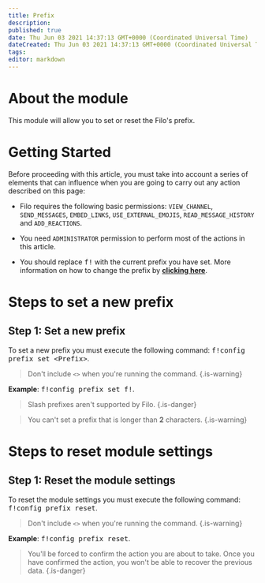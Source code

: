```yaml
---
title: Prefix
description:
published: true
date: Thu Jun 03 2021 14:37:13 GMT+0000 (Coordinated Universal Time)
dateCreated: Thu Jun 03 2021 14:37:13 GMT+0000 (Coordinated Universal Time)
tags:
editor: markdown
---
```


# About the module

This module will allow you to set or reset the Filo's prefix.

# Getting Started

Before proceeding with this article, you must take into account a series of elements that can influence when you are going to carry out any action described on this page:

- Filo requires the following basic permissions: ``VIEW_CHANNEL``, ``SEND_MESSAGES``, ``EMBED_LINKS``, ``USE_EXTERNAL_EMOJIS``, ``READ_MESSAGE_HISTORY`` and ``ADD_REACTIONS``.

- You need ``ADMINISTRATOR`` permission to perform most of the actions in this article.

- You should replace <kbd>f!</kbd> with the current prefix you have set. More information on how to change the prefix by **[clicking here](en/modules/prefix)**.

# Steps to set a new prefix

## **Step 1**: Set a new prefix

To set a new prefix you must execute the following command: <kbd>f!config prefix set \<Prefix></kbd>.

> Don't include ``<>`` when you're running the command.
{.is-warning}

**Example**: <kbd>f!config prefix set f!</kbd>.

> Slash prefixes aren't supported by Filo.
{.is-danger}

> You can't set a prefix that is longer than **2** characters.
{.is-warning}

# Steps to reset module settings

## **Step 1**: Reset the module settings

To reset the module settings you must execute the following command: <kbd>f!config prefix reset</kbd>.

> Don't include ``<>`` when you're running the command.
{.is-warning}

**Example**: <kbd>f!config prefix reset</kbd>.

> You'll be forced to confirm the action you are about to take. Once you have confirmed the action, you won't be able to recover the previous data.
{.is-danger}
